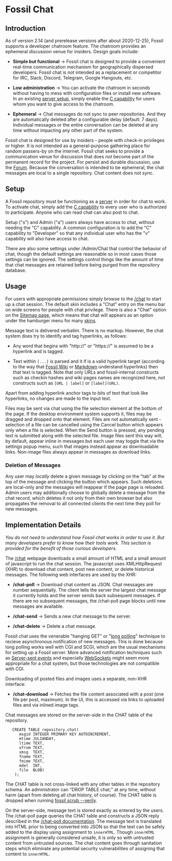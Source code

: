 # Fossil Chat

## Introduction

As of version 2.14 (and prerelease versions after about 2020-12-25),
Fossil supports a developer chatroom feature.  The chatroom provides an
ephemeral discussion venue for insiders.  Design goals include:

  *  **Simple but functional** &rarr; Fossil chat is designed to provide a
     convenient real-time communication mechanism for geographically
     dispersed developers.  Fossil chat is *not* intended
     as a replacement or 
     competitor for IRC, Slack, Discord, Telegram, Google Hangouts, etc.

  *  **Low administration** &rarr;
     You can activate the chatroom in seconds without having to
     mess with configuration files or install new software.
     In an existing [server setup](./server/),
     simply enable the [C capability](/setup_ucap_list) for users
     whom you want to give access to the chatroom.

  *  **Ephemeral** &rarr;
     Chat messages do not sync to peer repositories.  And they are
     automatically deleted after a configurable delay (default: 7 days).
     Individual messages or the entire conversation
     can be deleted at any time without impacting any other part
     of the system.

Fossil chat is designed for use by insiders - people with check-in
privileges or higher.  It is not intended as a general-purpose gathering
place for random passers-by on the internet. 
Fossil chat seeks to provide a communication venue for discussion
that does *not* become part of the permanent record for the project.
For persist and durable discussion, use the [Forum](./forum.wiki).
Because the conversation is intended to be ephemeral, the chat messages
are local to a single repository.  Chat content does not sync.


## Setup

A Fossil repository must be functioning as a [server](./server/) in order
for chat to work.
To activate chat, simply add the [C capability](/setup_ucap_list)
to every user who is authorized to participate.  Anyone who can read chat
can also post to chat.

Setup ("s") and Admin ("a") users always have access to chat, without needing
the "C" capability.  A common configuration is to add the "C" capability
to "Developer" so that any individual user who has the "v" capability will
also have access to chat.

There are also some settings under /Admin/Chat that control the
behavior of chat, though the default settings are reasonable so in most
cases those settings can be ignored.  The settings control things like
the amount of time that chat messages are retained before being purged
from the repository database.

## Usage

For users with appropriate permissions simply browse to the
[/chat](/help?cmd=/chat) to start up a chat session.  The default
skin includes a "Chat" entry on the menu bar on wide screens for
people with chat privilege.  There is also a "Chat" option on
the [Sitemap page](/sitemap), which means that chat will appears
as an option under the hamburger menu for many [skins](./customskin.md).

Message text is delivered verbatim.  There is no markup.  However,
the chat system does try to identify and tag hyperlinks, as follows:

  *  Any word that begins with "http://" or "https://" is assumed
     to be a hyperlink and is tagged.

  *  Text within `[...]` is parsed and it if is a valid hyperlink
     target (according to the way that [Fossil Wiki](/wiki_rules) or
     [Markdown](/md_rules) understand hyperlinks) then that text is
     tagged. Note that only URLs and fossil-internal constructs such
     as checkin hashes and wiki pages names are recognized here, not
     constructs such as `[URL | label]` or `[label](URL)`.

Apart from adding hyperlink anchor tags to bits of text that look
like hyperlinks, no changes are made to the input text.

Files may be sent via chat using the file selection element at the
bottom of the page. If the desktop environment system supports it,
files may be dragged and dropped onto that element. Files are not
automatically sent - selection of a file can be cancelled using the
Cancel button which appears only when a file is selected. When the
Send button is pressed, any pending text is submitted along with the
selected file. Image files sent this way will, by default, appear
inline in messages but each user may toggle that via the settings
popup menu, such that images instead appear as downloadable links.
Non-image files always appear in messages as download links.

### Deletion of Messages

Any user may *locally* delete a given message by clicking on the "tab"
at the top of the message and clicking the button which appears. Such
deletions are local-only and the messages will reappear if the page
page is reloaded. Admin users may additionally choose to globally
delete a message from the chat record, which deletes it not only from
their own browser but also propagates the removal to all connected
clients the next time they poll for new messages.

## Implementation Details

*You do not need to understand how Fossil chat works in order to use it.
But many developers prefer to know how their tools work.
This section is provided for the benefit of those curious developers.*

The [/chat](/help?cmd=/chat) webpage downloads a small amount of HTML
and a small amount of javascript to run the chat session.  The
javascript uses XMLHttpRequest (XHR) to download chat content, post
new content, or delete historical messages.  The following web
interfaces are used by the XHR:

  *  **/chat-poll** &rarr;
     Download chat content as JSON.
     Chat messages are number sequentially.
     The client tells the server the largest chat message it currently
     holds and the server sends back subsequent messages.  If there
     are no subsequent messages, the /chat-poll page blocks until new
     messages are available.

  *  **/chat-send** &rarr;
     Sends a new chat message to the server.

  *  **/chat-delete** &rarr;
     Delete a chat message.

Fossil chat uses the venerable "hanging GET" or 
"[long polling](wikipedia:/wiki/Push_technology#Long_polling)"
technique to recieve asynchronous notification of new messages.
This is done because long polling works well with CGI and SCGI,
which are the usual mechanisms for setting up a Fossil server.
More advanced notification techniques such as 
[Server-sent events](wikipedia:/wiki/Server-sent_events) and especially
[WebSockets](wikipedia:/wiki/WebSocket) might seem more appropriate for
a chat system, but those technologies are not compatible with CGI.

Downloading of posted files and images uses a separate, non-XHR interface:

  * **/chat-download** &rarr;
    Fetches the file content associated with a post (one file per
    post, maximum). In the UI, this is accessed via links to uploaded
    files and via inlined image tags.

Chat messages are stored on the server-side in the CHAT table of
the repository.

~~~
   CREATE TABLE repository.chat(
      msgid INTEGER PRIMARY KEY AUTOINCREMENT,
      mtime JULIANDAY,
      ltime TEXT,
      xfrom TEXT,
      xmsg  TEXT,
      fname TEXT,
      fmime TEXT,
      mdel  INT,
      file  BLOB)
    );
~~~

The CHAT table is not cross-linked with any other tables in the repository
schema.  An administrator can "DROP TABLE chat;" at any time, without
harm (apart from deleting all chat history, of course).  The CHAT table
is dropped when running [fossil scrub --verily](/help?cmd=scrub).

On the server-side, message text is stored exactly as entered by the
users.  The /chat-poll page queries the CHAT table and constructs a
JSON reply described in the [/chat-poll
documentation](/help?cmd=/chat-poll).  The message text is translated
into HTML prior to being converted into JSON so that the text can be
safely added to the display using assignment to `innerHTML`. Though
`innerHTML` assignment is generally considered unsafe, it is only so
with untrusted content from untrusted sources. The chat content goes
through sanitation steps which eliminate any potential security
vulnerabilities of assigning that content to `innerHTML`.
